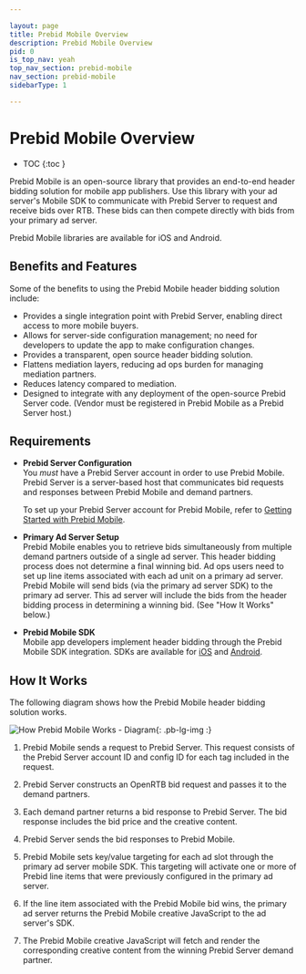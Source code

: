 ```yaml
---

layout: page
title: Prebid Mobile Overview
description: Prebid Mobile Overview
pid: 0
is_top_nav: yeah
top_nav_section: prebid-mobile
nav_section: prebid-mobile
sidebarType: 1

---
```


<div class="bs-docs-section" markdown="1">

# Prebid Mobile Overview

* TOC
{:toc }

Prebid Mobile is an open-source library that provides an end-to-end header bidding solution for mobile app publishers. Use this library with your ad server's Mobile SDK to communicate with Prebid Server to request and receive bids over RTB. These bids can then compete directly with bids from your primary ad server.

Prebid Mobile libraries are available for iOS and Android.

## Benefits and Features

Some of the benefits to using the Prebid Mobile header bidding solution include:

-   Provides a single integration point with Prebid Server, enabling direct access to more mobile buyers.
-   Allows for server-side configuration management; no need for developers to update the app to make configuration changes.
-   Provides a transparent, open source header bidding solution.
-   Flattens mediation layers, reducing ad ops burden for managing mediation partners.
-   Reduces latency compared to mediation.
-   Designed to integrate with any deployment of the open-source Prebid Server code. (Vendor must be registered in Prebid Mobile as a Prebid Server host.)

## Requirements

-   **Prebid Server Configuration**  
    You *must* have a Prebid Server account in order to use Prebid Mobile. Prebid Server is a server-based host that communicates bid requests and responses between Prebid Mobile and demand partners.  

    To set up your Prebid Server account for Prebid Mobile, refer to [Getting Started with Prebid Mobile]({{site.github.url}}/prebid-mobile/prebid-mobile-pbs.html).

-   **Primary Ad Server Setup**  
    Prebid Mobile enables you to retrieve bids simultaneously from multiple demand partners outside of a single ad server. This header bidding process does not determine a final winning bid. Ad ops users need to set up line items associated with each ad unit on a primary ad server. Prebid Mobile will send bids (via the primary ad server SDK) to the primary ad server. This ad server will include the bids from the header bidding process in determining a winning bid. (See "How It Works" below.)

-   **Prebid Mobile SDK**  
    Mobile app developers implement header bidding through the Prebid Mobile SDK integration. SDKs are available for [iOS](https://github.com/prebid/prebid-mobile-ios) and [Android](https://github.com/prebid/prebid-mobile-android).

## How It Works

The following diagram shows how the Prebid Mobile header bidding solution works.

![How Prebid Mobile Works - Diagram]({{site.baseurl}}/assets/images/prebid-mobile/pbm-overview-flow.png){: .pb-lg-img :}

1.  Prebid Mobile sends a request to Prebid Server. This request consists of the Prebid Server account ID and config ID for each tag included in the request.

2.  Prebid Server constructs an OpenRTB bid request and passes it to the demand partners.  

3.  Each demand partner returns a bid response to Prebid Server. The bid response includes the bid price and the creative content.

4.  Prebid Server sends the bid responses to Prebid Mobile.

5.  Prebid Mobile sets key/value targeting for each ad slot through the primary ad server mobile SDK. This targeting will activate one or more of Prebid line items that were previously configured in the primary ad server.

6.  If the line item associated with the Prebid Mobile bid wins, the primary ad server returns the Prebid Mobile creative JavaScript to the ad server's SDK.

7.  The Prebid Mobile creative JavaScript will fetch and render the corresponding creative content from the winning Prebid Server demand partner.

</div>
